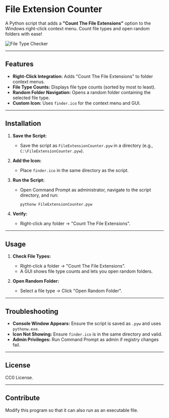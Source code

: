# File Extension Counter
A Python script that adds a **"Count The File Extensions"** option to the Windows right-click context menu. Count file types and open random folders with ease! 
  
![File Type Checker](https://github.com/user-attachments/assets/802e592a-4a91-4a9e-9685-ddfed024ea3e)

---

## Features

- **Right-Click Integration:** Adds "Count The File Extensions" to folder context menus.
- **File Type Counts:** Displays file type counts (sorted by most to least).
- **Random Folder Navigation:** Opens a random folder containing the selected file type.
- **Custom Icon:** Uses `finder.ico` for the context menu and GUI.

---

## Installation

1. **Save the Script:**
   - Save the script as `FileExtensionCounter.pyw` in a directory (e.g., `C:\FileExtensionCounter.pyw`).

2. **Add the Icon:**
   - Place `finder.ico` in the same directory as the script.

3. **Run the Script:**
   - Open Command Prompt as administrator, navigate to the script directory, and run:
     ```bash
     pythonw FileExtensionCounter.pyw
     ```

4. **Verify:**
   - Right-click any folder → "Count The File Extensions".

---

## Usage

1. **Check File Types:**
   - Right-click a folder → "Count The File Extensions".
   - A GUI shows file type counts and lets you open random folders.

2. **Open Random Folder:**
   - Select a file type → Click "Open Random Folder".

---

## Troubleshooting

- **Console Window Appears:** Ensure the script is saved as `.pyw` and uses `pythonw.exe`.
- **Icon Not Showing:** Ensure `finder.ico` is in the same directory and valid.
- **Admin Privileges:** Run Command Prompt as admin if registry changes fail.

---

## License

CC0 License.

---

## Contribute
Modify this program so that it can also run as an executable file.
